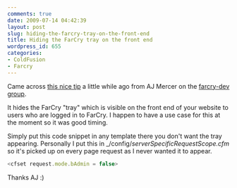 ```yaml
---
comments: true
date: 2009-07-14 04:42:39
layout: post
slug: hiding-the-farcry-tray-on-the-front-end
title: Hiding the FarCry tray on the front end
wordpress_id: 655
categories:
- ColdFusion
- Farcry
---
```


Came across [this nice tip](http://groups.google.com/group/farcry-dev/browse_thread/thread/d9f4e16659e38e18?hl=en&pli=1) a little while ago from AJ Mercer on the [farcry-dev group](http://groups.google.com/group/farcry-dev/).

It hides the FarCry "tray" which is visible on the front end of your website to users who are logged in to FarCry. I happen to have a use case for this at the moment so it was good timing.

Simply put this code snippet in any template there you don't want the tray appearing. Personally I put this in _/config/_serverSpecificRequestScope.cfm_ so it's picked up on every page request as I never wanted it to appear.

``` javascript
<cfset request.mode.bAdmin = false>
```

Thanks AJ :)

